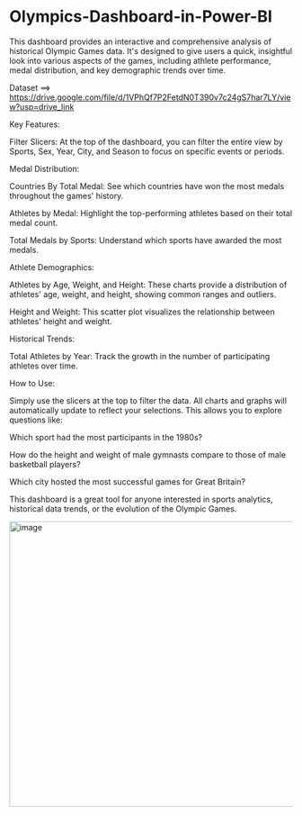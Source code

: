 # Olympics-Dashboard-in-Power-BI
This dashboard provides an interactive and comprehensive analysis of historical Olympic Games data. It's designed to give users a quick, insightful look into various aspects of the games, including athlete performance, medal distribution, and key demographic trends over time.

Dataset ==> https://drive.google.com/file/d/1VPhQf7P2FetdN0T390v7c24gS7har7LY/view?usp=drive_link

Key Features:

Filter Slicers: At the top of the dashboard, you can filter the entire view by Sports, Sex, Year, City, and Season to focus on specific events or periods.

Medal Distribution:

Countries By Total Medal: See which countries have won the most medals throughout the games' history.

Athletes by Medal: Highlight the top-performing athletes based on their total medal count.

Total Medals by Sports: Understand which sports have awarded the most medals.

Athlete Demographics:

Athletes by Age, Weight, and Height: These charts provide a distribution of athletes' age, weight, and height, showing common ranges and outliers.

Height and Weight: This scatter plot visualizes the relationship between athletes' height and weight.

Historical Trends:

Total Athletes by Year: Track the growth in the number of participating athletes over time.

How to Use:

Simply use the slicers at the top to filter the data. All charts and graphs will automatically update to reflect your selections. This allows you to explore questions like:

Which sport had the most participants in the 1980s?

How do the height and weight of male gymnasts compare to those of male basketball players?

Which city hosted the most successful games for Great Britain?

This dashboard is a great tool for anyone interested in sports analytics, historical data trends, or the evolution of the Olympic Games.


<img width="904" height="507" alt="image" src="https://github.com/user-attachments/assets/d91cc584-865d-40bd-9b76-90a02c25a1b4" />





